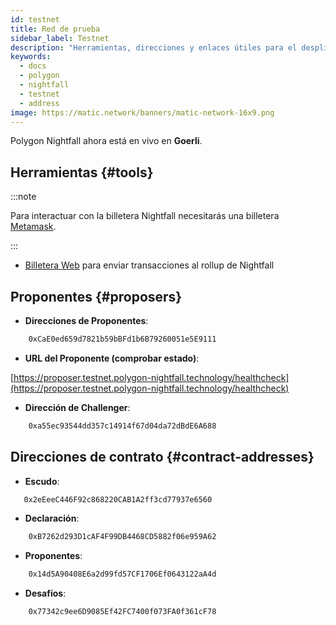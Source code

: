 ```yaml
---
id: testnet
title: Red de prueba
sidebar_label: Testnet
description: "Herramientas, direcciones y enlaces útiles para el despliegue para la red de prueba."
keywords:
  - docs
  - polygon
  - nightfall
  - testnet
  - address
image: https://matic.network/banners/matic-network-16x9.png
---
```


Polygon Nightfall ahora está en vivo en **Goerli**.

## Herramientas {#tools}

:::note

Para interactuar con la billetera Nightfall necesitarás una billetera [Metamask](https://metamask.io/).

:::

- [Billetera Web](https://wallet.testnet.polygon-nightfall.technology) para enviar transacciones al rollup de Nightfall

## Proponentes {#proposers}

- **Direcciones de Proponentes**:

```bash
    0xCaE0ed659d7821b59bBFd1b6B79260051e5E9111
```
- **URL del Proponente (comprobar estado)**:

[https://proposer.testnet.polygon-nightfall.technology/healthcheck](https://proposer.testnet.polygon-nightfall.technology/healthcheck)


- **Dirección de Challenger**:

```bash
    0xa55ec93544dd357c14914f67d04da72dBdE6A688
```

## Direcciones de contrato {#contract-addresses}

- **Escudo**:

```bash
   0x2eEeeC446F92c868220CAB1A2ff3cd77937e6560
```

- **Declaración**:

```bash
    0xB7262d293D1cAF4F99DB4468CD5882f06e959A62
```


- **Proponentes**:

```bash
    0x14d5A90408E6a2d99fd57CF1706Ef0643122aA4d
```


- **Desafíos**:

```bash
    0x77342c9ee6D9085Ef42FC7400f073FA0f361cF78
```
